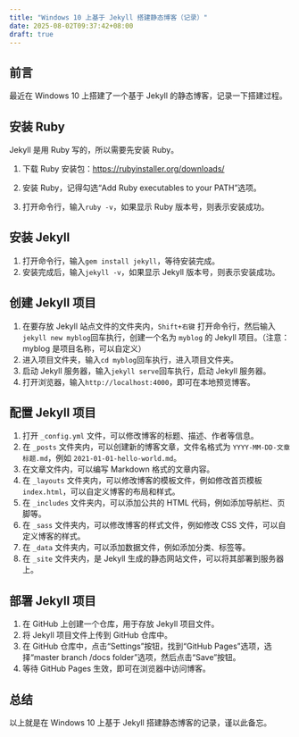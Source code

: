 ```yaml
---
title: "Windows 10 上基于 Jekyll 搭建静态博客（记录）"
date: 2025-08-02T09:37:42+08:00
draft: true
---
```


## 前言

最近在 Windows 10 上搭建了一个基于 Jekyll 的静态博客，记录一下搭建过程。

## 安装 Ruby

Jekyll 是用 Ruby 写的，所以需要先安装 Ruby。

1. 下载 Ruby 安装包：https://rubyinstaller.org/downloads/
   
2. 安装 Ruby，记得勾选“Add Ruby executables to your PATH”选项。
3. 打开命令行，输入`ruby -v`，如果显示 Ruby 版本号，则表示安装成功。

## 安装 Jekyll

1. 打开命令行，输入`gem install jekyll`，等待安装完成。
2. 安装完成后，输入`jekyll -v`，如果显示 Jekyll 版本号，则表示安装成功。

## 创建 Jekyll 项目

1. 在要存放 Jekyll 站点文件的文件夹内，`Shift+右键` 打开命令行，然后输入`jekyll new myblog`回车执行，创建一个名为 `myblog` 的 Jekyll 项目。（注意：myblog 是项目名称，可以自定义）
2. 进入项目文件夹，输入`cd myblog`回车执行，进入项目文件夹。
3. 启动 Jekyll 服务器，输入`jekyll serve`回车执行，启动 Jekyll 服务器。
4. 打开浏览器，输入`http://localhost:4000`，即可在本地预览博客。

## 配置 Jekyll 项目

1. 打开 `_config.yml` 文件，可以修改博客的标题、描述、作者等信息。
2. 在 `_posts` 文件夹内，可以创建新的博客文章，文件名格式为 `YYYY-MM-DD-文章标题.md`，例如 `2021-01-01-hello-world.md`。
3. 在文章文件内，可以编写 Markdown 格式的文章内容。
4. 在 `_layouts` 文件夹内，可以修改博客的模板文件，例如修改首页模板 `index.html`，可以自定义博客的布局和样式。
5. 在 `_includes` 文件夹内，可以添加公共的 HTML 代码，例如添加导航栏、页脚等。
6. 在 `_sass` 文件夹内，可以修改博客的样式文件，例如修改 CSS 文件，可以自定义博客的样式。
7. 在 `_data` 文件夹内，可以添加数据文件，例如添加分类、标签等。
8. 在 `_site` 文件夹内，是 Jekyll 生成的静态网站文件，可以将其部署到服务器上。

## 部署 Jekyll 项目

1. 在 GitHub 上创建一个仓库，用于存放 Jekyll 项目文件。
2. 将 Jekyll 项目文件上传到 GitHub 仓库中。
3. 在 GitHub 仓库中，点击“Settings”按钮，找到“GitHub Pages”选项，选择“master branch /docs folder”选项，然后点击“Save”按钮。
4. 等待 GitHub Pages 生效，即可在浏览器中访问博客。

## 总结

以上就是在 Windows 10 上基于 Jekyll 搭建静态博客的记录，谨以此备忘。